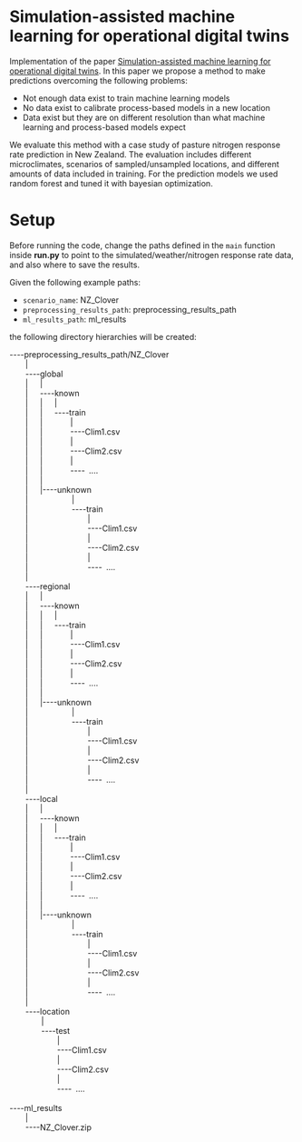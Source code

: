 # Simulation-assisted machine learning for operational digital twins

Implementation of the paper [Simulation-assisted machine learning for operational digital twins](https://www.sciencedirect.com/science/article/pii/S1364815221003169). In this paper we propose a method to make predictions overcoming the following problems:
- Not enough data exist to train machine learning models
- No data exist to calibrate process-based models in a new location
- Data exist but they are on different resolution than what machine learning and process-based models expect


We evaluate this method with a case study of pasture nitrogen response rate prediction in New Zealand. The evaluation includes different microclimates, scenarios of sampled/unsampled locations, and different amounts of data included in training. For the prediction models we used random forest and tuned it with bayesian optimization.

# Setup 
Before running the code, change the paths defined in the ```main``` function inside **run.py** to point to the simulated/weather/nitrogen response rate data, and also where to save the results.

Given the following example paths:
- ```scenario_name```: NZ_Clover
- ```preprocessing_results_path```: preprocessing_results_path
- ```ml_results_path```: ml_results

the following directory hierarchies will be created:

----preprocessing_results_path/NZ_Clover  
    |    
    ----global    
    |   |    
    |   ----known    
    |   |   |    
    |   |   ----train    
    |   |       |    
    |   |       ----Clim1.csv    
    |   |       |    
    |   |       ----Clim2.csv    
    |   |       |    
    |   |       ---- ....    
    |   |    
    |   |----unknown    
    |           |    
    |           ----train    
    |               |    
    |               ----Clim1.csv    
    |               |    
    |               ----Clim2.csv    
    |               |    
    |               ---- ....    
    |    
    ----regional  
    |   |    
    |   ----known    
    |   |   |    
    |   |   ----train    
    |   |       |    
    |   |       ----Clim1.csv    
    |   |       |    
    |   |       ----Clim2.csv    
    |   |       |    
    |   |       ---- ....    
    |   |    
    |   |----unknown    
    |           |    
    |           ----train    
    |               |    
    |               ----Clim1.csv    
    |               |    
    |               ----Clim2.csv    
    |               |    
    |               ---- ....    
    |    
    ----local  
    |   |    
    |   ----known    
    |   |   |    
    |   |   ----train    
    |   |       |    
    |   |       ----Clim1.csv    
    |   |       |    
    |   |       ----Clim2.csv    
    |   |       |    
    |   |       ---- ....    
    |   |    
    |   |----unknown    
    |           |    
    |           ----train    
    |               |    
    |               ----Clim1.csv    
    |               |    
    |               ----Clim2.csv    
    |               |    
    |               ---- ....    
    |    
    ----location    
        |    
        ----test    
            |    
            ----Clim1.csv    
            |    
            ----Clim2.csv    
            |    
            ---- ....    
     
----ml_results    
    |    
    ----NZ_Clover.zip    
